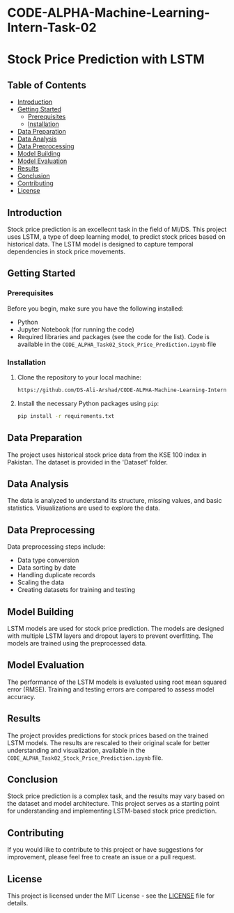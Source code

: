# **CODE-ALPHA-Machine-Learning-Intern-Task-02**

# Stock Price Prediction with LSTM

## Table of Contents

- [Introduction](#introduction)
- [Getting Started](#getting-started)
  - [Prerequisites](#prerequisites)
  - [Installation](#installation)
- [Data Preparation](#data-preparation)
- [Data Analysis](#data-analysis)
- [Data Preprocessing](#data-preprocessing)
- [Model Building](#model-building)
- [Model Evaluation](#model-evaluation)
- [Results](#results)
- [Conclusion](#conclusion)
- [Contributing](#contributing)
- [License](#license)

## Introduction

Stock price prediction is an excellecnt task in the field of Ml/DS. This project uses LSTM, a type of deep learning model, to predict stock prices based on historical data. The LSTM model is designed to capture temporal dependencies in stock price movements.

## Getting Started

### Prerequisites

Before you begin, make sure you have the following installed:

- Python
- Jupyter Notebook (for running the code)
- Required libraries and packages (see the code for the list). Code is available in the `CODE_ALPHA_Task02_Stock_Price_Prediction.ipynb` file

### Installation

1. Clone the repository to your local machine:

   ```bash
   https://github.com/DS-Ali-Arshad/CODE-ALPHA-Machine-Learning-Intern-Task-02.git
   ```

2. Install the necessary Python packages using `pip`:

   ```bash
   pip install -r requirements.txt
   ```

## Data Preparation

The project uses historical stock price data from the KSE 100 index in Pakistan. The dataset is provided in the 'Dataset' folder.

## Data Analysis

The data is analyzed to understand its structure, missing values, and basic statistics. Visualizations are used to explore the data.

## Data Preprocessing

Data preprocessing steps include:
- Data type conversion
- Data sorting by date
- Handling duplicate records
- Scaling the data
- Creating datasets for training and testing

## Model Building

LSTM models are used for stock price prediction. The models are designed with multiple LSTM layers and dropout layers to prevent overfitting. The models are trained using the preprocessed data.

## Model Evaluation

The performance of the LSTM models is evaluated using root mean squared error (RMSE). Training and testing errors are compared to assess model accuracy.

## Results

The project provides predictions for stock prices based on the trained LSTM models. The results are rescaled to their original scale for better understanding and visualization, available in the `CODE_ALPHA_Task02_Stock_Price_Prediction.ipynb` file.

## Conclusion

Stock price prediction is a complex task, and the results may vary based on the dataset and model architecture. This project serves as a starting point for understanding and implementing LSTM-based stock price prediction.

## Contributing

If you would like to contribute to this project or have suggestions for improvement, please feel free to create an issue or a pull request.

## License

This project is licensed under the MIT License - see the [LICENSE](LICENSE) file for details.
